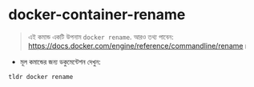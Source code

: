 # docker-container-rename

> এই কমান্ড একটি উপনাম `docker rename`.
> আরও তথ্য পাবেন: <https://docs.docker.com/engine/reference/commandline/rename>।

- মূল কমান্ডের জন্য ডকুমেন্টেশন দেখুন:

`tldr docker rename`
